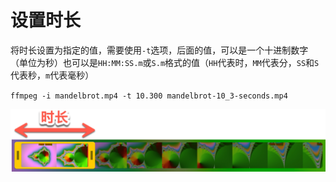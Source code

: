 # 设置时长

将时长设置为指定的值，需要使用`-t`选项，后面的值，可以是一个十进制数字（单位为秒）也可以是`HH:MM:SS.m`或`S.m`格式的值（`HH`代表时，`MM`代表分，`SS`和`S`代表秒，`m`代表毫秒）

`ffmpeg -i mandelbrot.mp4 -t 10.300 mandelbrot-10_3-seconds.mp4`

![ffmpeg-t](media/ffmpeg-t.png)
